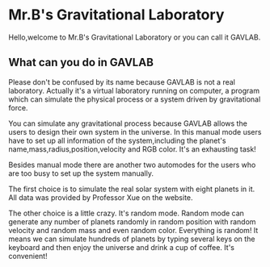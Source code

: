 # Mr.B's Gravitational Laboratory

Hello,welcome to Mr.B's Gravitational Laboratory or you can call it GAVLAB.

## What can you do in GAVLAB

Please don't be confused by its name because GAVLAB is not a real laboratory.
Actually it's a virtual laboratory running on computer, a program which can simulate 
the physical process or a system driven by gravitational force.

You can simulate any gravitational process because GAVLAB allows the users to
design their own system in the universe.
In this manual mode users have to set up all information of the system,including the planet's name,mass,radius,position,velocity and RGB color.
It's an exhausting task!

Besides manual mode there are another two automodes for the users who are too busy to set up the system manually.

The first choice is to simulate the real solar system with eight planets in it.
All data was provided by Professor Xue on the website.

The other choice is a little crazy.
It's random mode.
Random mode can generate any number of planets randomly in random position with random velocity and random mass and even random color.
Everything is random!
It means we can simulate hundreds of planets 
by typing several keys on the keyboard and then enjoy the universe and drink a cup of coffee.
It's convenient!
